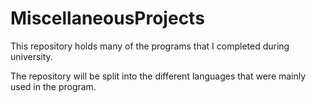 # MiscellaneousProjects

This repository holds many of the programs that I completed during university. 

The repository will be split into the different languages that were mainly used in the program. 
